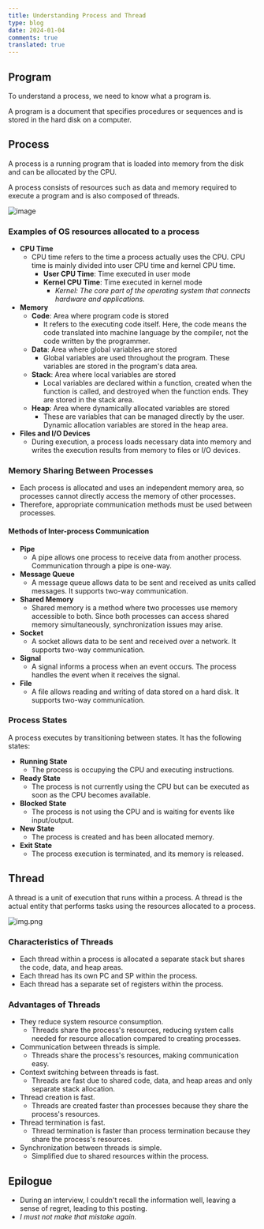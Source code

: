 ```yaml
---
title: Understanding Process and Thread
type: blog
date: 2024-01-04
comments: true
translated: true
---
```

## Program
To understand a process, we need to know what a program is.

A program is a document that specifies procedures or sequences and is stored in the hard disk on a computer.

## Process
A process is a running program that is loaded into memory from the disk and can be allocated by the CPU.

A process consists of resources such as data and memory required to execute a program and is also composed of threads.

![image](/images/computer_science/img.png)

### Examples of OS resources allocated to a process
- **CPU Time**
  - CPU time refers to the time a process actually uses the CPU. CPU time is mainly divided into user CPU time and kernel CPU time.
    - **User CPU Time**: Time executed in user mode
    - **Kernel CPU Time**: Time executed in kernel mode
      - _Kernel: The core part of the operating system that connects hardware and applications._
- **Memory**
  - **Code**: Area where program code is stored
    - It refers to the executing code itself. Here, the code means the code translated into machine language by the compiler, not the code written by the programmer.
  - **Data**: Area where global variables are stored
    - Global variables are used throughout the program. These variables are stored in the program's data area.
  - **Stack**: Area where local variables are stored
    - Local variables are declared within a function, created when the function is called, and destroyed when the function ends. They are stored in the stack area.
  - **Heap**: Area where dynamically allocated variables are stored
    - These are variables that can be managed directly by the user. Dynamic allocation variables are stored in the heap area.
- **Files and I/O Devices**
  - During execution, a process loads necessary data into memory and writes the execution results from memory to files or I/O devices.

### Memory Sharing Between Processes
- Each process is allocated and uses an independent memory area, so processes cannot directly access the memory of other processes.
- Therefore, appropriate communication methods must be used between processes.

#### Methods of Inter-process Communication
- **Pipe**
  - A pipe allows one process to receive data from another process. Communication through a pipe is one-way.
- **Message Queue**
  - A message queue allows data to be sent and received as units called messages. It supports two-way communication.
- **Shared Memory**
  - Shared memory is a method where two processes use memory accessible to both. Since both processes can access shared memory simultaneously, synchronization issues may arise.
- **Socket**
  - A socket allows data to be sent and received over a network. It supports two-way communication.
- **Signal**
  - A signal informs a process when an event occurs. The process handles the event when it receives the signal.
- **File**
  - A file allows reading and writing of data stored on a hard disk. It supports two-way communication.

### Process States
A process executes by transitioning between states. It has the following states:

- **Running State**
  - The process is occupying the CPU and executing instructions.
- **Ready State**
  - The process is not currently using the CPU but can be executed as soon as the CPU becomes available.
- **Blocked State**
  - The process is not using the CPU and is waiting for events like input/output.
- **New State**
  - The process is created and has been allocated memory.
- **Exit State**
  - The process execution is terminated, and its memory is released.

## Thread
A thread is a unit of execution that runs within a process. A thread is the actual entity that performs tasks using the resources allocated to a process.

![img.png](/images/computer_science/process.png)

### Characteristics of Threads
- Each thread within a process is allocated a separate stack but shares the code, data, and heap areas.
- Each thread has its own PC and SP within the process.
- Each thread has a separate set of registers within the process.

### Advantages of Threads
- They reduce system resource consumption.
  - Threads share the process's resources, reducing system calls needed for resource allocation compared to creating processes.
- Communication between threads is simple.
  - Threads share the process's resources, making communication easy.
- Context switching between threads is fast.
  - Threads are fast due to shared code, data, and heap areas and only separate stack allocation.
- Thread creation is fast.
  - Threads are created faster than processes because they share the process's resources.
- Thread termination is fast.
  - Thread termination is faster than process termination because they share the process's resources.
- Synchronization between threads is simple.
  - Simplified due to shared resources within the process.

## Epilogue
- During an interview, I couldn't recall the information well, leaving a sense of regret, leading to this posting.
- _I must not make that mistake again._
